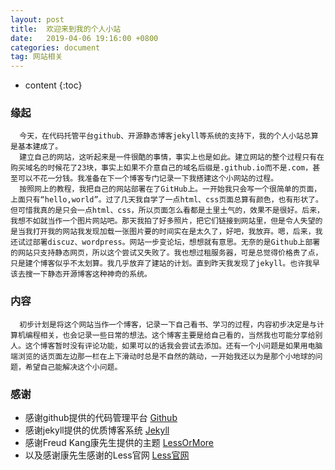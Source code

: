 ```yaml
---
layout: post
title:  欢迎来到我的个人小站
date:   2019-04-06 19:16:00 +0800
categories: document
tag: 网站相关
---
```


* content
{:toc}


### 缘起
	  今天，在代码托管平台github、开源静态博客jekyll等系统的支持下，我的个人小站总算是基本建成了。 
	  建立自己的网站，这听起来是一件很酷的事情，事实上也是如此。建立网站的整个过程只有在购买域名的时候花了23块，事实上如果不介意自己的域名后缀是.github.io而不是.com，甚至可以不花一分钱。我准备在下一个博客专门记录一下我搭建这个小网站的过程。
	  按照网上的教程，我把自己的网站部署在了GitHub上。一开始我只会写一个很简单的页面，上面只有“hello,world”。过了几天我自学了一点html、css页面总算有颜色，也有形状了。但可惜我真的是只会一点html、css，所以页面怎么看都是土里土气的，效果不是很好。后来，我想不如就当作一个图片网站吧。那天我拍了好多照片，把它们链接到网站里，但是令人失望的是当我打开我的网站我发现加载一张图片要的时间实在是太久了，好吧，我放弃。嗯，后来，我还试过部署discuz、wordpress。网站一步变论坛，想想就有意思。无奈的是Github上部署的网站只支持静态网页，所以这个尝试又失败了。我也想过租服务器，可是总觉得价格贵了点，只是建个博客似乎不太划算。我几乎放弃了建站的计划。直到昨天我发现了jekyll。也许我早该去搜一下静态开源博客这种神奇的系统。

### 内容
	  初步计划是将这个网站当作一个博客，记录一下自己看书、学习的过程，内容初步决定是与计算机编程相关，也会记录一些日常的想法。这个博客主要是给自己看的，当然我也可能分享给别人。这个博客暂时没有评论功能，如果可以的话我会尝试去添加。还有一个小问题是如果用电脑端浏览的话页面左边那一栏在上下滑动时总是不自然的跳动，一开始我还以为是那个小地球的问题，希望自己能解决这个小问题。

### 感谢
+ 感谢github提供的代码管理平台       [Github](https://github.com/)
+ 感谢jekyll提供的优质博客系统         [Jekyll](https://jekyllrb.com/)
+ 感谢Freud Kang康先生提供的主题  [LessOrMore](https://github.com/luoyan35714/LessOrMore.git)
+ 以及感谢康先生感谢的Less官网      [Less官网](http://lesscss.cn/)
	 
